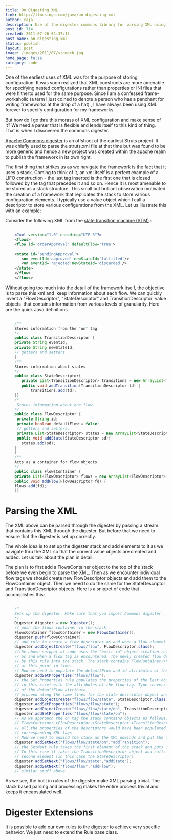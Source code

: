 ```yaml
---
title: On Digesting XML
link: http://itmusings.com/java/on-digesting-xml
author: raja
description: Use of the digester commons library for parsing XML using a SAX model
post_id: 714
created: 2011-07-26 02:37:13
post_name: on-digesting-xml
status: publish
layout: post
image: /images/2011/07/stomach.jpg
home_page: false
category: code
---
```


One of the earliest uses of XML was for the purpose of storing configuration. It was soon realized that XML constructs are more amenable for specifying nested configurations rather than properties or INI files that were hitherto used for the same purpose. Since I am a confessed frame-workaholic (a term I just coined to denote a person who has a penchant for writing frameworks at the drop of a hat) , I have always been using XML forever to specify configuration for my frameworks.

But how do I go thru this morass of XML configuration and make sense of it? We need a parser that is flexible and lends itself to this kind of thing. That is when I discovered the commons digester.

[Apache Commons digester](http://commons.apache.org/digester/) is an offshoot of the earliest Struts project. It was chiefly used to parse the struts.xml file at that time but was found to be more generic and hence a new project was created within the apache realm to publish the framework in its own right.

The first thing that strikes us as we navigate the framework is the fact that it uses a stack. Coming to think of it, an xml itself is a perfect example of a LIFO construction - the last tag inserted is the first one that is closed followed by the tag that precedes it and so on. Hence it is most amenable to be stored as a stack structure. This small but brilliant observation motivated the creation of a framework that replicates the stack to store various configuration elements. I typically use a value object which I call a descriptor to store various configurations from the XML. Let us illustrate this with an example:

Consider the following XML from the [state transition machine (STM)](/stm) :
```xml    
    
    <?xml version="1.0" encoding="UTF-8"?>
    <flows>
    <flow id='orderApproval' defaultFlow='true'>
    
    <state id='pendingApproval'>
       <on eventId='approved' newStateId='fulfilled'/>
       <on eventId='rejected'newStateId='discarded'/>
    </state>
    </flow>
    </flows>
```
Without going too much into the detail of the framework itself, the objective is to parse this xml and  keep information about each flow. We can quickly invent a "FlowDescriptor", "StateDescriptor" and TransitionDescriptor  value objects  that contains information from various levels of granularity. Here are the quick Java definitions.
```java   
    
    /**
    Stores information from the "on" tag
    */
    public class TransitionDescriptor {  
    private String eventId;  
    private String newStateId;
    // getters and setters
    }
    /**
    Stores information about states
    */
    public class StateDescriptor{
       private List<TransitionDescriptor> transitions = new ArrayList<TransitionDescriptor>();
       public void addTransition(TransitionDescriptor td) {
           transitions.add(td);
    }}
    /*
     Stores information about one flow.
    */
    public class FlowDescriptor {
     private String id;
     private boolean defaultFlow = false;
     // getters and setters.
     private List<StateDescriptor> states = new ArrayList<StateDescriptor>();
     public void addState(StateDescriptor sd){
       states.add(sd);
    } 
    }
    /**
    Acts as a container for flow objects
    */
    public class FlowsContainer {
    private List<FlowDescriptor> flows = new ArrayList<FlowDescriptor>();
    public void addFlow(FlowDescriptor fd) {
    flows.add(fd);
    }}
```
# Parsing the XML

The XML above can be parsed through the digester by passing a stream that contains this XML through the digester. But before that we need to ensure that the digester is set up correctly.

The whole idea is to set up the digester stack and add elements to it as we navigate thru the XML so that the correct value objects are created and added. Let us talk about the plan in detail.

The plan is to first add a FlowsContainer object to the top of the stack before we even begin to parse the XML. Then as we encounter individual flow tags we should create new FlowDescriptor objects and add them to the FlowContainer object. Then we need to do the same for the StateDescriptor and TransitionDescriptor objects. Here is a snippet of code that accomplishes this:
```java   
    
    /*
    Sets up the digester. Make sure that you import Commons digester.
    */
    Digester digester = new Digester();
    // push the flows container in the stack.
    FlowsContainer flowsContainer = new FlowsContainer();
    digester.push(flowsContainer);
    // add rule to create a flow descriptor as and when a flow element is encountered in the XML.
    digester.addObjectCreate("flows/flow", FlowDescriptor.class);
    //the above snippet of code uses the "built in" object creation rule to create a FlowDescriptor object
    // as and when a flow tag is encountered. The newly created flow descriptor instance is inserted also
    // by this rule into the stack. The stack contains FlowContainer->FlowDescriptor (for the current flow tag)
    // at this point in time.
    // Now we need to populate the defaultFlow and id attributes of the FlowDescriptor object
    digester.addSetProperties("flows/flow");
    // the Set Properties rule populates the properties of the last object in the stack (the flow descriptor object
    // in this case) with the attributes of the flow tag. Type conversions are made from string to boolean in case
    // of the defaultFlow attribute.
    // proceed along the same lines for the state descriptor object and the transition descriptor objects
    digester.addObjectCreate("flows/flow/state", StateDescriptor.class);
    digester.addSetProperties("flows/flow/state");
    digester.addObjectCreate("flows/flow/state/on", TransitionDescriptor.class);
    digester.addSetProperties("flows/flow/state/on");
    // As we approach the on tag the stack contains objects as follows: (from bottom to top)
    // FlowsContainer->FlowDescriptor->StateDescriptor->TransitionDescriptor
    // all the properties of the descriptors would have been populated from the corresponding attributes in the
    // corresponding XML tags
    // Now we need to unwind the stack as the XML unwinds and put the objects back into the object
    digester.addSetNext("flows/flow/state/on","addTransition");
    // the SetNext rule takes the first element of the stack and puts it into the second element.
    // In this case it takes the TransitionDescriptor object and calls the addTransition method of the
    // second element (in this case the StateDescriptor)
    digester.addSetNext("flows/flow/state","addState");
    digester.addSetNext("flows/flow","addFlow");
    // similar stuff above.
```
As we see, the built in rules of the digester make XML parsing trivial. The stack based parsing and processing makes the entire process trivial and keeps it encapsulated well.

# Digester Extensions

It is possible to add our own rules to the digester to achieve very specific behavior. We just need to extend the Rule base class.
